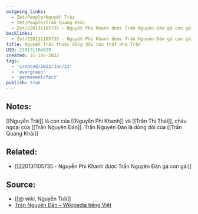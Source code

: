 ```yaml
---
outgoing_links:
  - Zet/People/Nguyễn Trãi
  - Zet/People/Trần Quang Khải
  - Zet/220131105735 - Nguyễn Phi Khanh được Trần Nguyên Đán gả con gái
backlinks:
  - Zet/220131105735 - Nguyễn Phi Khanh được Trần Nguyên Đán gả con gái
title: Nguyễn Trãi thuộc dòng dõi tôn thất nhà Trần
UID: 220131104929
created: 31-Jan-2022
tags:
  - 'created/2022/Jan/31'
  - 'evergreen'
  - 'permanent/fact'
publish: True
---
```

## Notes:
[[Nguyễn Trãi]] là con của [[Nguyễn Phi Khanh]] và [[Trần Thị Thái]], cháu ngoại của [[Trần Nguyên Đán]]. Trần Nguyên Đán là dòng dõi của [[Trần Quang Khải]]

## Related:
- [[220131105735 - Nguyễn Phi Khanh được Trần Nguyên Đán gả con gái]]
## Source:
- [[@ wiki, Nguyễn Trãi]]
- [Trần Nguyên Đán – Wikipedia tiếng Việt](https://vi.wikipedia.org/wiki/Tr%E1%BA%A7n_Nguy%C3%AAn_%C4%90%C3%A1n)


